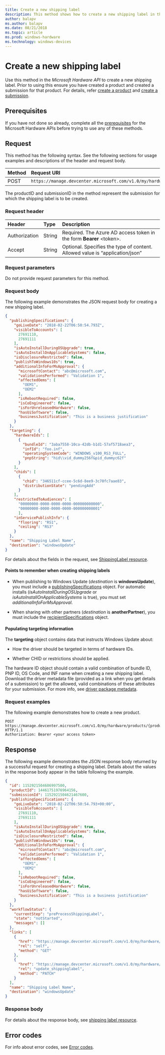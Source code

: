 ```yaml
---
title: Create a new shipping label
description: This method shows how to create a new shipping label in the Microsoft Hardware API.
author: balapv
ms.author: balapv
ms.date: 08/21/2018
ms.topic: article
ms.prod: windows-hardware
ms.technology: windows-devices
---
```


# Create a new shipping label

Use this method in the *Microsoft Hardware API* to create a new shipping label. Prior to using this ensure you have created a product and created a submission for that product. For details, refer [create a product](create-a-new-product.md) and [create a submission](create-a-new-submission-for-a-product.md).

## Prerequisites

If you have not done so already, complete all the [prerequisites](dashboard-api.md)  for the Microsoft Hardware APIs before trying to use any of these methods.

## Request

This method has the following syntax. See the following sections for usage examples and descriptions of the header and request body.

| Method | Request URI |
|:--|:--|
| POST | `https://manage.devcenter.microsoft.com/v1.0/my/hardware/products/{productID}/submissions/{submissionId}/shippingLabels` | 

The productID and submissionID in the method represent the submission for which the shipping label is to be created.

### Request header

| Header | Type | Description |
|:--|:--|:--|
| Authorization | String | Required. The Azure AD access token in the form **Bearer** \<token\>. |
| Accept | String | Optional. Specifies the type of content. Allowed value is “application/json” |


### Request parameters

Do not provide request parameters for this method. 

### Request body

The following example demonstrates the JSON request body for creating a new shipping label.

```json
{
  "publishingSpecifications": {
    "goLiveDate": "2018-02-22T06:50:54.793Z",
    "visibleToAccounts": [
      27691110,
      27691111
    ],
    "isAutoInstallDuringOSUpgrade": true,
    "isAutoInstallOnApplicableSystems": false,
    "isDisclosureRestricted": false,
    "publishToWindows10s": true,
    "additionalInfoForMsApproval": {
      "microsoftContact": "abc@microsoft.com",
      "validationsPerformed": "Validation 1",
      "affectedOems": [
        "OEM1",
        "OEM2"
      ],
      "isRebootRequired": false,
      "isCoEngineered": false,
      "isForUnreleasedHardware": false,
      "hasUiSoftware": false,
      "businessJustification": "This is a business justification"
    }
  },
  "targeting": {
    "hardwareIds": [
      {
        "bundleId": "3aba7558-10ca-42db-b1d1-57af5718aea3",
        "infId": "foo.inf",
        "operatingSystemCode": "WINDOWS_v100_RS3_FULL",
        "pnpString": "hid\\vid_dummy256f&pid_dummyc62f"
      }
    ],
    "chids": [
      {
        "chid": "346511cf-ccee-5c6d-8ee9-3c70fc7aae83",
        "distributionState": "pendingAdd"
      }
    ],
    "restrictedToAudiences": [
      "00000000-0000-0000-0000-000000000000",
      "00000000-0000-0000-0000-000000000001"
      ],
    "inServicePublishInfo": {
      "flooring": "RS1",
      "ceiling": "RS3"
    }
  },
  "name": "Shipping Label Name",
  "destination": "windowsUpdate"
}
```

For details about the fields in the request, see [ShippingLabel resource](get-shipping-labels.md#shippinglabel-resource).

#### Points to remember when creating shipping labels

- When publishing to Windows Update (*destination* is **windowsUpdate**), you must include a [publishingSpecifications](get-shipping-labels.md#publishing-specifications-object) object. For automatic installs (*isAutoInstallDuringOSUpgrade* or *isAutoInstallOnApplicableSystems* is true), you must set  *additionalInfoForMsApproval*.

- When sharing with other partners  (*destination* is **anotherPartner**), you must include the [recipientSpecifications](get-shipping-labels.md#recipient-specifications-object) object.

#### Populating targeting information

The **targeting** object contains data that instructs Windows Update about:

- How the driver should be targeted in terms of hardware IDs.

- Whether CHID or restrictions should be applied.

The hardware ID object should contain a valid combination of bundle ID, PNP ID, OS Code, and INF name when creating a new shipping label. Download the driver metadata file (provided as a link when you get details of a submission) to get the allowed, valid combinations of these attributes for your submission. For more info, see [driver package metadata](driver-package-metadata.md).

### Request examples

The following example demonstrates how to create a new product.

```
POST https://manage.devcenter.microsoft.com/v1.0/my/hardware/products/{productID}/submissions/{submissionId}/shippingLabels HTTP/1.1
Authorization: Bearer <your access token>
```

## Response

The following example demonstrates the JSON response body returned by a successful request for creating a shipping label. Details about the values in the response body appear in the table following the example.

```json
{
  "id": 1152921504606997500,
  "productId": 14461751976964156,
  "submissionId": 1152921504621467600,
  "publishingSpecifications": {
    "goLiveDate": "2018-02-22T06:50:54.793+00:00",
    "visibleToAccounts": [
      27691110,
      27691111
    ],
    "isAutoInstallDuringOSUpgrade": true,
    "isAutoInstallOnApplicableSystems": false,
    "isDisclosureRestricted": false,
    "publishToWindows10s": true,
    "additionalInfoForMsApproval": {
      "microsoftContact": "abc@microsoft.com",
      "validationsPerformed": "Validation 1",
      "affectedOems": [
        "OEM1",
        "OEM2"
      ],
      "isRebootRequired": false,
      "isCoEngineered": false,
      "isForUnreleasedHardware": false,
      "hasUiSoftware": false,
      "businessJustification": "This is a business justification"
    }
  },
  "workflowStatus": {
    "currentStep": "preProcessShippingLabel",
    "state": "notStarted",
    "messages": []
  },
  "links": [
    {
      "href": "https://manage.devcenter.microsoft.com/v1.0/my/hardware/products/14461751976964157/submissions/1152921504621467613/shippingLabels/1152921504606997603",
      "rel": "self",
      "method": "GET"
    },
    {
      "href": "https://manage.devcenter.microsoft.com/v1.0/my/hardware/products/14461751976964157/submissions/1152921504621467613/shippingLabels/1152921504606997603",
      "rel": "update_shippinglabel",
      "method": "PATCH"
    }
  ],
  "name": "Shipping Label Name",
  "destination": "windowsUpdate"
}
```

### Response body

For details about the response body, see [shipping label resource](get-shipping-labels.md#shippinglabel-resource).

## Error codes

For info about error codes, see [Error codes](get-product-data.md#error-codes).